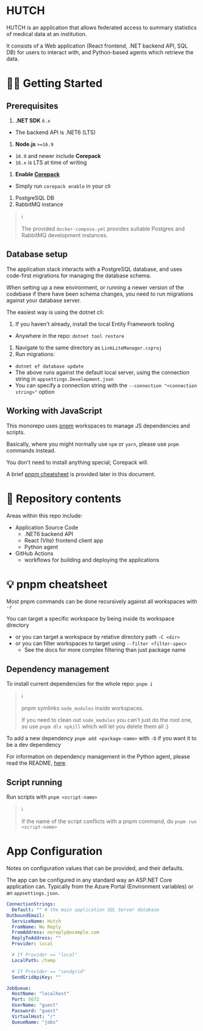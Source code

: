 # HUTCH

HUTCH is an application that allows federated access to summary statistics of medical data at an institution.

It consists of a Web application (React frontend, .NET backend API, SQL DB) for users to interact with, and Python-based agents which retrieve the data.

# 👩‍💻 Getting Started

## Prerequisites

1. **.NET SDK** `6.x`
  - The backend API is .NET6 (LTS)
1. **Node.js** `>=16.9`
  - `16.9` and newer include **Corepack**
  - `16.x` is LTS at time of writing
1. **Enable [Corepack](https://nodejs.org/api/corepack.html)**
  - Simply run `corepack enable` in your cli
1. PostgreSQL DB
1. RabbitMQ instance

> ℹ️
> 
> The provided `docker-compose.yml` provides suitable Postgres and RabbitMQ development instances.

## Database setup

The application stack interacts with a PostgreSQL database, and uses code-first migrations for managing the database schema.

When setting up a new environment, or running a newer version of the codebase if there have been schema changes, you need to run migrations against your database server.

The easiest way is using the dotnet cli:

1. If you haven't already, install the local Entity Framework tooling

- Anywhere in the repo: `dotnet tool restore`

1. Navigate to the same directory as `LinkLiteManager.csproj`
1. Run migrations:

- `dotnet ef database update`
- The above runs against the default local server, using the connection string in `appsettings.Development.json`
- You can specify a connection string with the `--connection "<connection string>"` option

## Working with JavaScript

This monorepo uses [pnpm](https://pnpm.io) workspaces to manage JS dependencies and scripts.

Basically, where you might normally use `npm` or `yarn`, please use `pnpm` commands instead.

You don't need to install anything special; Corepack will.

A brief [pnpm cheatsheet](#-pnpm-cheatsheet) is provided later in this document.

# 📁 Repository contents

Areas within this repo include:

- Application Source Code
  - .NET6 backend API
  - React (Vite) frontend client app
  - Python agent
- GitHub Actions
  - workflows for building and deploying the applications
# 💡 pnpm cheatsheet

Most pnpm commands can be done recursively against all workspaces with `-r`

You can target a specific workspace by being inside its workspace directory

- or you can target a workspace by relative directory path `-C <dir>`
- or you can filter workspaces to target using `--filter <filter-spec>`
  - See the docs for more complex filtering than just package name

## Dependency management

To install current dependencies for the whole repo: `pnpm i`

> ℹ
>
> pnpm symlinks `node_modules` inside workspaces.
>
> If you need to clean out `node_modules` you can't just do the root one, so use `pnpm dlx npkill` which will let you delete them all :)

To add a new dependency `pnpm add <package-name>` with `-D` if you want it to be a dev dependency

For information on dependency management in the Python agent, please read the README, [here](app/LinkLiteAgent/README.md).

## Script running

Run scripts with `pnpm <script-name>`

> ℹ
>
> If the name of the script conflicts with a pnpm command, do `pnpm run <script-name>`

# App Configuration

Notes on configuration values that can be provided, and their defaults.

The app can be configured in any standard way an ASP.NET Core application can. Typically from the Azure Portal (Environment variables) or an `appsettings.json`.

```yaml
ConnectionStrings:
  Default: "" # the main application SQL Server database
OutboundEmail:
  ServiceName: Hutch
  FromName: No Reply
  FromAddress: noreply@example.com
  ReplyToAddress: ""
  Provider: local

  # If Provider == "local"
  LocalPath: /temp

  # If Provider == "sendgrid"
  SendGridApiKey: ""

JobQueue:
  HostName: "localhost"
  Port: 5672
  UserName: "guest"
  Password: "guest"
  VirtualHost: "/"
  QueueName: "jobs"
```

